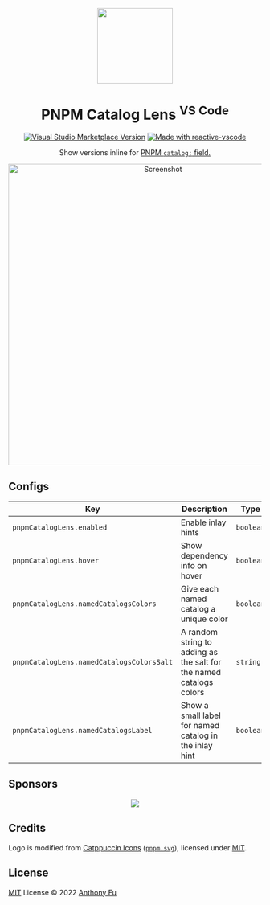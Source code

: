 <p align="center">
<img src="https://github.com/antfu/vscode-pnpm-catalog-lens/blob/main/res/icon.png?raw=true" height="150">
</p>

<h1 align="center">PNPM Catalog Lens <sup>VS Code</sup></h1>

<p align="center">
<a href="https://marketplace.visualstudio.com/items?itemName=antfu.pnpm-catalog-lens" target="__blank"><img src="https://img.shields.io/visual-studio-marketplace/v/antfu.pnpm-catalog-lens.svg?color=eee&amp;label=VS%20Code%20Marketplace&logo=visual-studio-code" alt="Visual Studio Marketplace Version" /></a>
<a href="https://kermanx.github.io/reactive-vscode/" target="__blank"><img src="https://img.shields.io/badge/made_with-reactive--vscode-%23eee?style=flat"  alt="Made with reactive-vscode" /></a>
</p>

<p align="center">
Show versions inline for <a href="https://pnpm.io/catalogs" target="_blank">PNPM <code>catalog:</code> field.</a><br>
</p>

<p align="center">
<img width="600" alt="Screenshot" src="https://github.com/user-attachments/assets/fc4a6f53-2f1f-4c2e-b154-2f735a8a5f04">
</p>

## Configs

<!-- configs -->

| Key                                       | Description                                                         | Type      | Default               |
| ----------------------------------------- | ------------------------------------------------------------------- | --------- | --------------------- |
| `pnpmCatalogLens.enabled`                 | Enable inlay hints                                                  | `boolean` | `true`                |
| `pnpmCatalogLens.hover`                   | Show dependency info on hover                                       | `boolean` | `true`                |
| `pnpmCatalogLens.namedCatalogsColors`     | Give each named catalog a unique color                              | `boolean` | `true`                |
| `pnpmCatalogLens.namedCatalogsColorsSalt` | A random string to adding as the salt for the named catalogs colors | `string`  | `"pnpm-catalog-lens"` |
| `pnpmCatalogLens.namedCatalogsLabel`      | Show a small label for named catalog in the inlay hint              | `boolean` | `true`                |

<!-- configs -->

## Sponsors

<p align="center">
  <a href="https://cdn.jsdelivr.net/gh/antfu/static/sponsors.svg">
    <img src='https://cdn.jsdelivr.net/gh/antfu/static/sponsors.png'/>
  </a>
</p>

## Credits

Logo is modified from [Catppuccin Icons](https://github.com/catppuccin/vscode-icons) ([`pnpm.svg`](https://github.com/catppuccin/vscode-icons/blob/main/icons/css-variables/pnpm.svg)), licensed under [MIT](https://github.com/catppuccin/vscode-icons/blob/main/LICENSE).

## License

[MIT](./LICENSE) License © 2022 [Anthony Fu](https://github.com/antfu)
